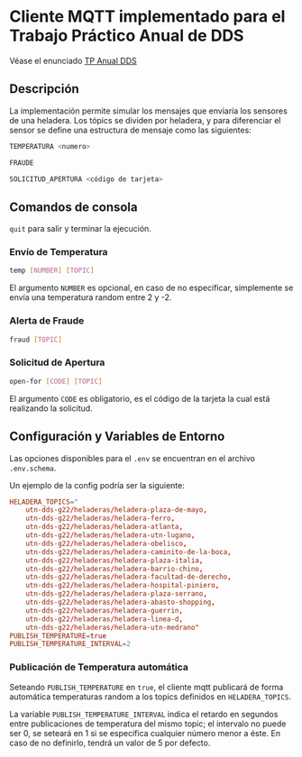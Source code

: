 # Cliente MQTT implementado para el Trabajo Práctico Anual de DDS

Véase el enunciado [TP Anual DDS](https://docs.google.com/document/d/13niiEppxrm8LjyrxmH5Pskrc7VVuPKWSFRi3WvhsXns/edit?tab=t.0)

## Descripción

La implementación permite simular los mensajes que enviaría los sensores de una heladera. Los tópics
se dividen por heladera, y para diferenciar el sensor se define una estructura de mensaje como las
siguientes:

```bash
TEMPERATURA <numero>

FRAUDE

SOLICITUD_APERTURA <código de tarjeta>
```

## Comandos de consola

`quit` para salir y terminar la ejecución.

### Envío de Temperatura

```bash
temp [NUMBER] [TOPIC]
```

El argumento `NUMBER` es opcional, en caso de no especificar, simplemente se envía una temperatura
random entre 2 y -2.

### Alerta de Fraude

```bash
fraud [TOPIC]
```

### Solicitud de Apertura

```bash
open-for [CODE] [TOPIC]
```

El argumento `CODE` es obligatorio, es el código de la tarjeta la cual está realizando la solicitud.

## Configuración y Variables de Entorno

Las opciones disponibles para el `.env` se encuentran en el archivo `.env.schema`.

Un ejemplo de la config podría ser la siguiente:

```conf
HELADERA_TOPICS="
    utn-dds-g22/heladeras/heladera-plaza-de-mayo,
    utn-dds-g22/heladeras/heladera-ferro,
    utn-dds-g22/heladeras/heladera-atlanta,
    utn-dds-g22/heladeras/heladera-utn-lugano,
    utn-dds-g22/heladeras/heladera-obelisco,
    utn-dds-g22/heladeras/heladera-caminito-de-la-boca,
    utn-dds-g22/heladeras/heladera-plaza-italia,
    utn-dds-g22/heladeras/heladera-barrio-chino,
    utn-dds-g22/heladeras/heladera-facultad-de-derecho,
    utn-dds-g22/heladeras/heladera-hospital-piniero,
    utn-dds-g22/heladeras/heladera-plaza-serrano,
    utn-dds-g22/heladeras/heladera-abasto-shopping,
    utn-dds-g22/heladeras/heladera-guerrin,
    utn-dds-g22/heladeras/heladera-linea-d,
    utn-dds-g22/heladeras/heladera-utn-medrano"
PUBLISH_TEMPERATURE=true
PUBLISH_TEMPERATURE_INTERVAL=2
```

### Publicación de Temperatura automática

Seteando `PUBLISH_TEMPERATURE` en `true`, el cliente mqtt publicará de forma automática temperaturas
random a los topics definidos en `HELADERA_TOPICS`.

La variable `PUBLISH_TEMPERATURE_INTERVAL` indica el retardo en segundos entre publicaciones de
temperatura del mismo topic; el intervalo no puede ser 0, se seteará en 1 si se especifica cualquier
número menor a éste. En caso de no definirlo, tendrá un valor de 5 por defecto.
